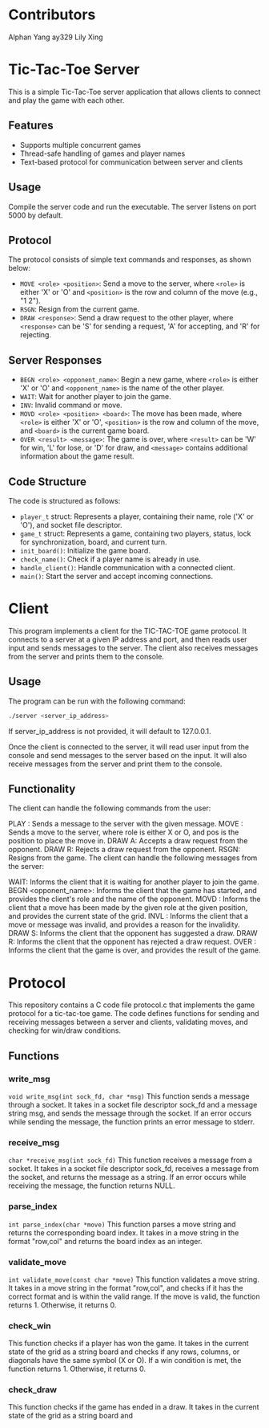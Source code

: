 # Contributors
Alphan Yang ay329
Lily Xing

# Tic-Tac-Toe Server

This is a simple Tic-Tac-Toe server application that allows clients to connect and play the game with each other.

## Features

- Supports multiple concurrent games
- Thread-safe handling of games and player names
- Text-based protocol for communication between server and clients

## Usage

Compile the server code and run the executable. The server listens on port 5000 by default.

## Protocol

The protocol consists of simple text commands and responses, as shown below:

- `MOVE <role> <position>`: Send a move to the server, where `<role>` is either 'X' or 'O' and `<position>` is the row and column of the move (e.g., "1 2").
- `RSGN`: Resign from the current game.
- `DRAW <response>`: Send a draw request to the other player, where `<response>` can be 'S' for sending a request, 'A' for accepting, and 'R' for rejecting.

## Server Responses

- `BEGN <role> <opponent_name>`: Begin a new game, where `<role>` is either 'X' or 'O' and `<opponent_name>` is the name of the other player.
- `WAIT`: Wait for another player to join the game.
- `INV`: Invalid command or move.
- `MOVD <role> <position> <board>`: The move has been made, where `<role>` is either 'X' or 'O', `<position>` is the row and column of the move, and `<board>` is the current game board.
- `OVER <result> <message>`: The game is over, where `<result>` can be 'W' for win, 'L' for lose, or 'D' for draw, and `<message>` contains additional information about the game result.

## Code Structure

The code is structured as follows:

- `player_t` struct: Represents a player, containing their name, role ('X' or 'O'), and socket file descriptor.
- `game_t` struct: Represents a game, containing two players, status, lock for synchronization, board, and current turn.
- `init_board()`: Initialize the game board.
- `check_name()`: Check if a player name is already in use.
- `handle_client()`: Handle communication with a connected client.
- `main()`: Start the server and accept incoming connections.

# Client

This program implements a client for the TIC-TAC-TOE game protocol. It connects to a server at a given IP address and port, and then reads user input and sends messages to the server. The client also receives messages from the server and prints them to the console.

## Usage

The program can be run with the following command:

```bash
./server <server_ip_address>
```
If server_ip_address is not provided, it will default to 127.0.0.1.

Once the client is connected to the server, it will read user input from the console and send messages to the server based on the input. It will also receive messages from the server and print them to the console.

## Functionality
The client can handle the following commands from the user:

PLAY <message>: Sends a message to the server with the given message.
MOVE <role> <pos>: Sends a move to the server, where role is either X or O, and pos is the position to place the move in.
DRAW A: Accepts a draw request from the opponent.
DRAW R: Rejects a draw request from the opponent.
RSGN: Resigns from the game.
The client can handle the following messages from the server:

WAIT: Informs the client that it is waiting for another player to join the game.
BEGN <role> <opponent_name>: Informs the client that the game has started, and provides the client's role and the name of the opponent.
MOVD <role> <pos> <grid>: Informs the client that a move has been made by the given role at the given position, and provides the current state of the grid.
INVL <reason>: Informs the client that a move or message was invalid, and provides a reason for the invalidity.
DRAW S: Informs the client that the opponent has suggested a draw.
DRAW R: Informs the client that the opponent has rejected a draw request.
OVER <result>: Informs the client that the game is over, and provides the result of the game.

# Protocol

This repository contains a C code file protocol.c that implements the game protocol for a tic-tac-toe game. The code defines functions for sending and receiving messages between a server and clients, validating moves, and checking for win/draw conditions.

## Functions

### write_msg
```void write_msg(int sock_fd, char *msg)```
This function sends a message through a socket. It takes in a socket file descriptor sock_fd and a message string msg, and sends the message through the socket. If an error occurs while sending the message, the function prints an error message to stderr.

### receive_msg
```char *receive_msg(int sock_fd)```
This function receives a message from a socket. It takes in a socket file descriptor sock_fd, receives a message from the socket, and returns the message as a string. If an error occurs while receiving the message, the function returns NULL.

### parse_index
```int parse_index(char *move)```
This function parses a move string and returns the corresponding board index. It takes in a move string in the format "row,col" and returns the board index as an integer.

### validate_move
```int validate_move(const char *move)```
This function validates a move string. It takes in a move string in the format "row,col", and checks if it has the correct format and is within the valid range. If the move is valid, the function returns 1. Otherwise, it returns 0.

### check_win
This function checks if a player has won the game. It takes in the current state of the grid as a string board and checks if any rows, columns, or diagonals have the same symbol (X or O). If a win condition is met, the function returns 1. Otherwise, it returns 0.

### check_draw
This function checks if the game has ended in a draw. It takes in the current state of the grid as a string board and

